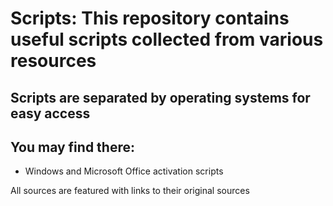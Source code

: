 # Scripts: This repository contains useful scripts collected from various resources

## Scripts are separated by operating systems for easy access

## You may find there:

- Windows and Microsoft Office activation scripts

All sources are featured with links to their original sources

